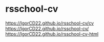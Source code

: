# rsschool-cv
https://IgorCD22.github.io/rsschool-cv/cv 
https://IgorCD22.github.io/rsschool-cv/
https://IgorCD22.github.io/rsschool-cv-html
